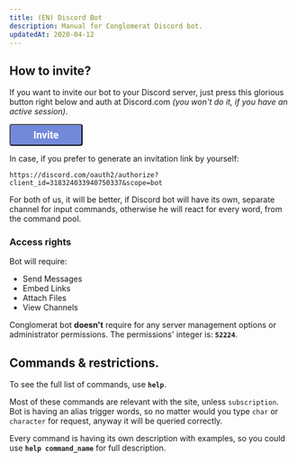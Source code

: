 ```yaml
---
title: (EN) Discord Bot
description: Manual for Conglomerat Discord bot.
updatedAt: 2020-04-12
---
```


## How to invite?

If you want to invite our bot to your Discord server, just press this glorious button right below and auth at Discord.com *(you won't do it, if you have an active session)*.

<a href="https://discord.com/oauth2/authorize?client_id=318324033940750337&scope=bot" role="button"><button style="background:#7289DA;width:130px;border-radius:4px;padding:7px 14px;font:600 18px 'Roboto';color:#fff">Invite</button></a>

In case, if you prefer to generate an invitation link by yourself:

```
https://discord.com/oauth2/authorize?client_id=318324033940750337&scope=bot
```

For both of us, it will be better, if Discord bot will have its own, separate channel for input commands, otherwise he will react for every word, from the command pool.

### Access rights

Bot will require:

- Send Messages
- Embed Links
- Attach Files
- View Channels

Conglomerat bot **doesn't** require for any server management options or administrator permissions. The permissions' integer is: **`52224`**.

## Commands & restrictions.

To see the full list of commands, use **`help`**.

Most of these commands are relevant with the site, unless `subscription`. Bot is having an alias trigger words, so no matter would you type `char` or `character` for request, anyway it will be queried correctly.

Every command is having its own description with examples, so you could use **`help command_name`**  for full description.
